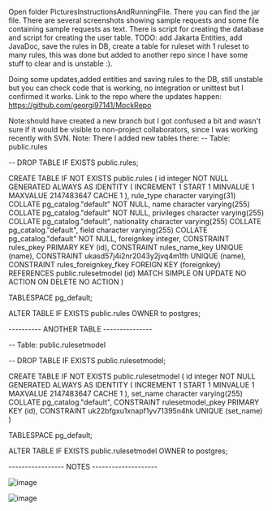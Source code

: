 Open folder PicturesInstructionsAndRunningFile.
There you can find the jar file.
There are several screenshots showing sample requests and some file containing sample requests as text.
There is script for creating the database and script for creating the user table.
TODO: add Jakarta Entities, add JavaDoc,  save the rules in DB, create a table for ruleset with 1 ruleset to many rules, this was done but added to another repo since I have some stuff to clear and is unstable :).


Doing some updates,added entities and saving rules to the DB, still unstable but you can check code that is working, no integration or unittest but I confirmed it works.
Link to the repo where the updates happen:
https://github.com/georgi97141/MockRepo


Note:should have created a new branch but I got confused a bit and wasn't sure if it would be visible to non-project collaborators, since I was working recently with SVN.
Note: 
There I added new tables there:
-- Table: public.rules

-- DROP TABLE IF EXISTS public.rules;

CREATE TABLE IF NOT EXISTS public.rules
(
    id integer NOT NULL GENERATED ALWAYS AS IDENTITY ( INCREMENT 1 START 1 MINVALUE 1 MAXVALUE 2147483647 CACHE 1 ),
    rule_type character varying(31) COLLATE pg_catalog."default" NOT NULL,
    name character varying(255) COLLATE pg_catalog."default" NOT NULL,
    privileges character varying(255) COLLATE pg_catalog."default",
    nationality character varying(255) COLLATE pg_catalog."default",
    field character varying(255) COLLATE pg_catalog."default" NOT NULL,
    foreignkey integer,
    CONSTRAINT rules_pkey PRIMARY KEY (id),
    CONSTRAINT rules_name_key UNIQUE (name),
    CONSTRAINT ukasd57j4i2nr2043y2jvq4m1fh UNIQUE (name),
    CONSTRAINT rules_foreignkey_fkey FOREIGN KEY (foreignkey)
        REFERENCES public.rulesetmodel (id) MATCH SIMPLE
        ON UPDATE NO ACTION
        ON DELETE NO ACTION
)

TABLESPACE pg_default;

ALTER TABLE IF EXISTS public.rules
    OWNER to postgres;


---------- ANOTHER TABLE ---------------

-- Table: public.rulesetmodel

-- DROP TABLE IF EXISTS public.rulesetmodel;

CREATE TABLE IF NOT EXISTS public.rulesetmodel
(
    id integer NOT NULL GENERATED ALWAYS AS IDENTITY ( INCREMENT 1 START 1 MINVALUE 1 MAXVALUE 2147483647 CACHE 1 ),
    set_name character varying(255) COLLATE pg_catalog."default",
    CONSTRAINT rulesetmodel_pkey PRIMARY KEY (id),
    CONSTRAINT uk22bfgxu1xnapf1yv71395n4hk UNIQUE (set_name)
)

TABLESPACE pg_default;

ALTER TABLE IF EXISTS public.rulesetmodel
    OWNER to postgres;

----------------- NOTES --------------------

![image](https://github.com/georgi97141/zettaOnline/assets/79843551/27e3ef3b-30d6-41d4-9cee-a0af28402e26)

![image](https://github.com/georgi97141/zettaOnline/assets/79843551/92d0cb82-e803-4ec7-96e1-ca1302802ae1)









